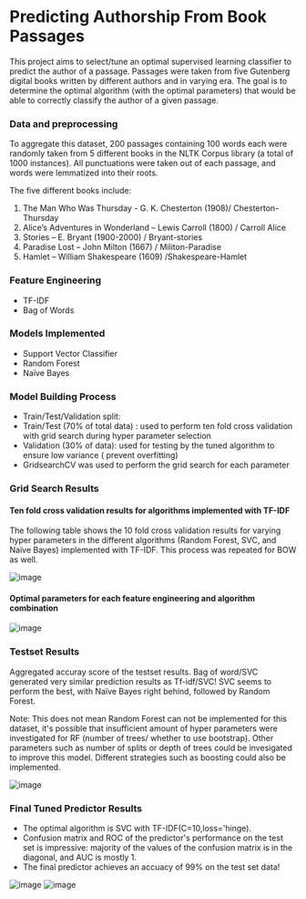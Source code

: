 # Predicting Authorship From Book Passages
This project aims to select/tune an optimal supervised learning classifier to predict the author of a passage. 
Passages were taken from five Gutenberg digital books written by different authors and in varying era. 
The goal is to determine the optimal algorithm (with the optimal parameters) that would be able to correctly classify the author of a given passage. 

### Data and preprocessing 
To aggregate this dataset, 200 passages containing 100 words each were randomly taken from 5 different books in the NLTK Corpus library (a total of 1000 instances). 
All punctuations were taken out of each passage, and words were lemmatized into their roots. 

The five different books include:
1.	The Man Who Was Thursday - G. K. Chesterton  (1908)/ Chesterton-Thursday 
2.	Alice’s Adventures in Wonderland – Lewis Carroll  (1800) /  Carroll Alice 
3.	Stories – E. Bryant (1900-2000) /  Bryant-stories  
4.	Paradise Lost – John Milton (1667) /  Militon-Paradise 
5.	Hamlet – William Shakespeare (1609) /Shakespeare-Hamlet

### Feature Engineering 
- TF-IDF 
- Bag of Words 

### Models Implemented 
- Support Vector Classifier 
- Random Forest 
- Naïve Bayes

### Model Building Process 
- Train/Test/Validation split: 
- Train/Test (70% of total data) : used to perform ten fold cross validation with grid search during hyper parameter selection 
- Validation (30% of data): used for testing by the tuned algorithm to ensure low variance ( prevent overfitting) 
- GridsearchCV was used to perform the grid search for each parameter

### Grid Search Results  
#### Ten fold cross validation results for algorithms implemented with TF-IDF
The following table shows the 10 fold cross validation results for varying hyper parameters in the different algorithms (Random Forest, SVC, and Naïve Bayes) implemented with TF-IDF. This process was repeated for BOW as well. 

![image](https://user-images.githubusercontent.com/29676594/115343841-7bcc4a00-a17a-11eb-9962-de2b22be39a8.png)

#### Optimal parameters for each feature engineering and algorithm combination 
![image](https://user-images.githubusercontent.com/29676594/115340646-16298f00-a175-11eb-8e29-f6c14084b3d3.png)

###  Testset Results 
Aggregated accuray score of the testset results. Bag of word/SVC generated very similar prediction results as Tf-idf/SVC! SVC seems to perform the best, with Naïve Bayes right behind, followed by Random Forest. 

Note: This does not mean Random Forest can not be implemented for this dataset, it's possible that insufficient amount of hyper parameters were investigated for RF (number of trees/ whether to use bootstrap). Other parameters such as number of splits or depth of trees could be invesigated to improve this model. Different strategies such as boosting could also be implemented.

![image](https://user-images.githubusercontent.com/29676594/115340712-35c0b780-a175-11eb-80a5-39812a607dc5.png)

###  Final Tuned Predictor Results 
* The optimal algorithm is SVC with TF-IDF(C=10,loss='hinge). 
* Confusion matrix and ROC of the predictor's performance on the test set is impressive: majority of the values of the confusion matrix is in the diagonal, and AUC is mostly 1. 
* The final predictor achieves an accuacy of 99% on the test set data! 

![image](https://user-images.githubusercontent.com/29676594/115344869-fc3f7a80-a17b-11eb-8a99-8afbf642d8be.png)
![image](https://user-images.githubusercontent.com/29676594/115344878-ff3a6b00-a17b-11eb-9061-688cfce3e515.png)
 
